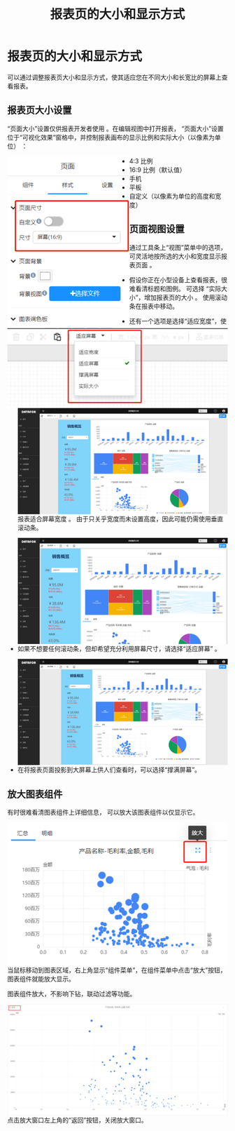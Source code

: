 ﻿---
id: sjfxyksh-bbyddxhxsfs
title: 报表页的大小和显示方式
sidebar_position: 1
---

# 报表页的大小和显示方式

可以通过调整报表页大小和显示方式，使其适应您在不同大小和长宽比的屏幕上查看报表。

## 报表页大小设置

“页面大小”设置仅供报表开发者使用 。在编辑视图中打开报表， “页面大小”设置位于“可视化效果”窗格中，并控制报表画布的显示比例和实际大小（以像素为单位） ：

<img src="../../../static/img/datafor/visualizer/image-20220208212529733.png"  align="left" />

- 4:3 比例
- 16:9 比例（默认值）
- 手机
- 平板
- 自定义（以像素为单位的高度和宽度）

## 页面视图设置

通过工具条上“视图”菜单中的选项，可灵活地按所选的大小和宽度显示报表页面 。

 <img src="../../../static/img/datafor/visualizer/image-20220208212858469.png"  align="left" />

- 假设你正在小型设备上查看报表，很难看清标题和图例。 可选择 “实际大小”，增加报表页的大小 。 使用滚动条在报表中移动。

  <img src="../../../static/img/datafor/visualizer/image-20220208213546275.png"  align="left" />

- 还有一个选项是选择“适应宽度”，使报表适合屏幕宽度 。 由于只关乎宽度而未设置高度，因此可能仍需使用垂直滚动条。

  <img src="../../../static/img/datafor/visualizer/image-20220208213631738.png"  align="left" />  

- 如果不想要任何滚动条，但却希望充分利用屏幕尺寸，请选择“适应屏幕” 。

  <img src="../../../static/img/datafor/visualizer/image-20220208213758930.png"  align="left" />    

- 在将报表页面投影到大屏幕上供人们查看时，可以选择“撑满屏幕”。

## 放大图表组件

有时很难看清图表组件上详细信息， 可以放大该图表组件以仅显示它。

<img src="../../../static/img/datafor/visualizer/image-20220208214138984.png"  align="left" />   

当鼠标移动到图表区域，右上角显示“组件菜单”，在组件菜单中点击“放大”按钮，图表组件就能放大显示。

图表组件放大，不影响下钻，联动过滤等功能。

<img src="../../../static/img/datafor/visualizer/image-20220208214411364.png"  align="left" /> 

点击放大窗口左上角的“返回”按钮，关闭放大窗口。
